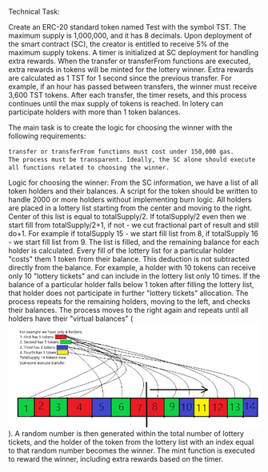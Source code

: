 Technical Task:

Create an ERC-20 standard token named Test with the symbol TST. The maximum supply is 1,000,000, and it has 8 decimals. 
Upon deployment of the smart contract (SC), the creator is entitled to receive 5% of the maximum supply tokens. 
A timer is initialized at SC deployment for handling extra rewards. When the transfer or transferFrom functions are executed, 
extra rewards in tokens will be minted for the lottery winner. Extra rewards are calculated as 1 TST for 1 second since the previous transfer. 
For example, if an hour has passed between transfers, the winner must receive 3,600 TST tokens. After each transfer, the timer resets, 
and this process continues until the max supply of tokens is reached. In lotery can participate holders with more than 1 token balances.

The main task is to create the logic for choosing the winner with the following requirements:

    transfer or transferFrom functions must cost under 150,000 gas.
    The process must be transparent. Ideally, the SC alone should execute all functions related to choosing the winner.

Logic for choosing the winner:
From the SC information, we have a list of all token holders and their balances. A script for the token should be written to handle 2000 or more 
holders without implementing burn logic. All holders are placed in a lottery list starting from the center and moving to the right. 
Center of this list is equal to totalSupply/2. If totalSupply/2 even then we start fill from totalSupply/2+1, if not - we cut fractional part of result 
and still do+1. For example if totalSupply 15 - we start fill list from 8, if totalSupply 16 - we start fill list from 9.
The list is filled, and the remaining balance for each holder is calculated. Every fill of the lottery list for a particular holder "costs" 
them 1 token from their balance. This deduction is not subtracted directly from the balance. For example, a holder with 10 tokens can receive 
only 10 "lottery tickets" and can include in the lottery list only 10 times. If the balance of a particular holder falls below 1 token after 
filling the lottery list, that holder does not participate in further "lottery tickets" allocation. The process repeats for the remaining holders, 
moving to the left, and checks their balances. The process moves to the right again and repeats until all holders have their "virtual balances" 
(![see algorithm in Picture1](./Picture1.jpg)). A random number is then generated within the total number of lottery tickets, and the holder of the token from the 
lottery list with an index equal to that random number becomes the winner. The mint function is executed to reward the winner, 
including extra rewards based on the timer. 
